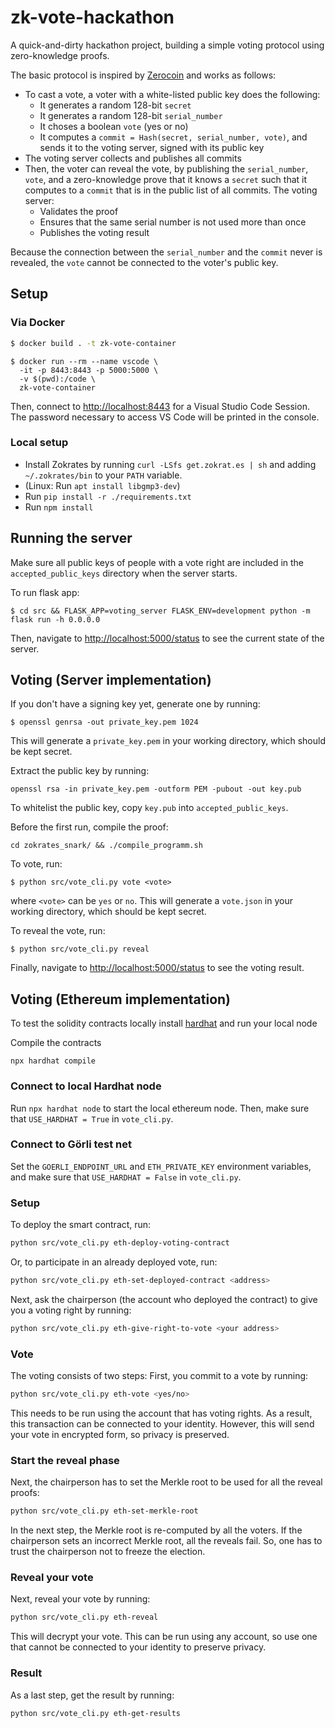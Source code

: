 # zk-vote-hackathon
A quick-and-dirty hackathon project, building a simple voting protocol using zero-knowledge proofs.

The basic protocol is inspired by [Zerocoin](https://zerocoin.org/) and works as follows:
- To cast a vote, a voter with a white-listed public key does the following:
  - It generates a random 128-bit `secret`
  - It generates a random 128-bit `serial_number`
  - It choses a boolean `vote` (yes or no)
  - It computes a `commit = Hash(secret, serial_number, vote)`, and sends it to the voting server, signed with its public key
- The voting server collects and publishes all commits
- Then, the voter can reveal the vote, by publishing the `serial_number`, `vote`, and a zero-knowledge prove that it knows a `secret` such that it computes to a `commit` that is in the public list of all commits. The voting server:
  - Validates the proof
  - Ensures that the same serial number is not used more than once
  - Publishes the voting result
  
Because the connection between the `serial_number` and the `commit` never is revealed, the `vote` cannot be connected to the voter's public key.

## Setup

### Via Docker

```bash
$ docker build . -t zk-vote-container
```

```
$ docker run --rm --name vscode \
  -it -p 8443:8443 -p 5000:5000 \
  -v $(pwd):/code \
  zk-vote-container
```

Then, connect to [http://localhost:8443](http://localhost:8443) for a Visual Studio Code Session.
The password necessary to access VS Code will be printed in the console.

### Local setup

- Install Zokrates by running `curl -LSfs get.zokrat.es | sh` and adding `~/.zokrates/bin` to your `PATH` variable.
- (Linux: Run `apt install libgmp3-dev`)
- Run `pip install -r ./requirements.txt`
- Run `npm install`

## Running the server

Make sure all public keys of people with a vote right are included in the `accepted_public_keys` directory when the server starts.

To run flask app:

```
$ cd src && FLASK_APP=voting_server FLASK_ENV=development python -m flask run -h 0.0.0.0
```

Then, navigate to [http://localhost:5000/status](http://localhost:5000/status) to see the current state of the server.

## Voting (Server implementation)

If you don't have a signing key yet, generate one by running:
```
$ openssl genrsa -out private_key.pem 1024
```

This will generate a `private_key.pem` in your working directory, which should be kept secret.

Extract the public key by running:
```
openssl rsa -in private_key.pem -outform PEM -pubout -out key.pub
```
To whitelist the public key, copy `key.pub` into `accepted_public_keys`.

Before the first run, compile the proof:
```
cd zokrates_snark/ && ./compile_programm.sh
```

To vote, run:
```
$ python src/vote_cli.py vote <vote>
```

where `<vote>` can be `yes` or `no`.
This will generate a `vote.json` in your working directory, which should be kept secret.

To reveal the vote, run:
```
$ python src/vote_cli.py reveal
```

Finally, navigate to [http://localhost:5000/status](http://localhost:5000/status) to see the voting result.

## Voting (Ethereum implementation)

To test the solidity contracts locally install [hardhat](https://hardhat.org/hardhat-runner/docs/getting-started) and
run your local node

Compile the contracts
```
npx hardhat compile
```

### Connect to local Hardhat node

Run `npx hardhat node` to start the local ethereum node.
Then, make sure that `USE_HARDHAT = True` in `vote_cli.py`.

### Connect to Görli test net

Set the `GOERLI_ENDPOINT_URL` and `ETH_PRIVATE_KEY` environment variables, and make sure that `USE_HARDHAT = False` in `vote_cli.py`.

### Setup

To deploy the smart contract, run:

```bash
python src/vote_cli.py eth-deploy-voting-contract
```

Or, to participate in an already deployed vote, run:

```bash
python src/vote_cli.py eth-set-deployed-contract <address>
```

Next, ask the chairperson (the account who deployed the contract) to give you a voting right by running:

```bash
python src/vote_cli.py eth-give-right-to-vote <your address>
```

### Vote

The voting consists of two steps: First, you commit to a vote by running:

```bash
python src/vote_cli.py eth-vote <yes/no>
```

This needs to be run using the account that has voting rights.
As a result, this transaction can be connected to your identity.
However, this will send your vote in encrypted form, so privacy is preserved.

### Start the reveal phase

Next, the chairperson has to set the Merkle root to be used for all the reveal proofs:

```bash
python src/vote_cli.py eth-set-merkle-root
```

In the next step, the Merkle root is re-computed by all the voters.
If the chairperson sets an incorrect Merkle root, all the reveals fail.
So, one has to trust the chairperson not to freeze the election.

### Reveal your vote

Next, reveal your vote by running:

```bash
python src/vote_cli.py eth-reveal
```

This will decrypt your vote.
This can be run using any account, so use one that cannot be connected to your identity to preserve privacy.

### Result

As a last step, get the result by running:

```bash
python src/vote_cli.py eth-get-results
```